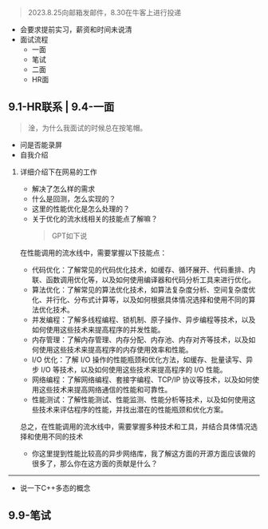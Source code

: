 >2023.8.25向邮箱发邮件，8.30在牛客上进行投递

+ 会要求提前实习，薪资和时间未说清
+ 面试流程
	+ 一面
	+ 笔试
	+ 二面
	+ HR面

## 9.1-HR联系 | 9.4-一面

>淦，为什么我面试的时候总在按笔帽。

+ 问是否能录屏
+ 自我介绍

1. 详细介绍下在网易的工作
	+ 解决了怎么样的需求
	+ 什么是回测，怎么实现的？
	+ 这里的性能优化是怎么处理的？
	+ 关于优化的流水线相关的技能点了解嘛？
		>GPT如下说

	在性能调用的流水线中，需要掌握以下技能点：
	+ 代码优化：了解常见的代码优化技术，如缓存、循环展开、代码重排、内联、函数调用优化等，以及如何使用编译器和代码分析工具来进行优化。
	+ 算法优化：了解常见的算法优化技术，如算法复杂度分析、空间复杂度优化、并行化、分布式计算等，以及如何根据具体情况选择和使用不同的算法优化技术。
	+ 并发编程：了解多线程编程、锁机制、原子操作、异步编程等技术，以及如何使用这些技术来提高程序的并发性能。
	+ 内存管理：了解内存管理、内存分配、内存池、内存对齐等技术，以及如何使用这些技术来提高程序的内存使用效率和性能。
	+ I/O 优化：了解 I/O 操作的性能瓶颈和优化方法，如缓存、批量读写、异步 I/O 等技术，以及如何使用这些技术来提高程序的 I/O 性能。
	+ 网络编程：了解网络编程、套接字编程、TCP/IP 协议等技术，以及如何使用这些技术来提高网络通信的性能和可靠性。
	+ 性能测试：了解性能测试、性能监测、性能分析等技术，以及如何使用这些技术来评估程序的性能，并找出潜在的性能瓶颈和优化方案。

	总之，在性能调用的流水线中，需要掌握多种技术和工具，并结合具体情况选择和使用不同的技术

	+ 你这里提到性能比较高的异步网络库，我了解这方面的开源方面应该做的很多了，那么你在这方面的贡献是什么？

---

+ 说一下C++多态的概念

## 9.9-笔试
